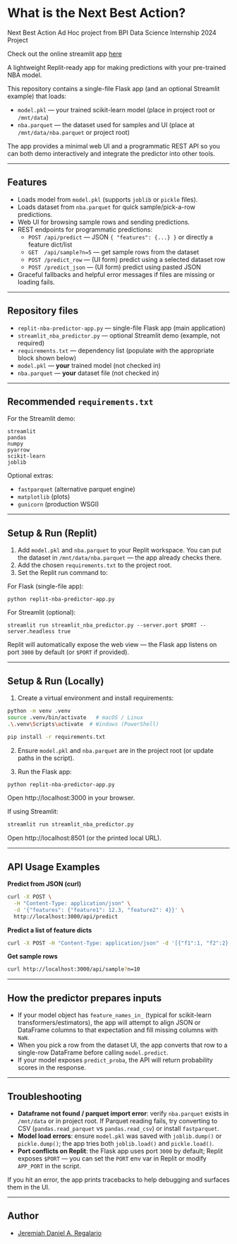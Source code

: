 # What is the Next Best Action?
Next Best Action Ad Hoc project from BPI Data Science Internship 2024 Project

Check out the online streamlit app [here](https://what-is-the-next-best-action.streamlit.app/)

A lightweight Replit-ready app for making predictions with your pre-trained NBA model.

This repository contains a single-file Flask app (and an optional Streamlit example) that loads:

- `model.pkl` — your trained scikit-learn model (place in project root or `/mnt/data`)
- `nba.parquet` — the dataset used for samples and UI (place at `/mnt/data/nba.parquet` or project root)

The app provides a minimal web UI and a programmatic REST API so you can both demo interactively and integrate the predictor into other tools.

---

## Features

- Loads model from `model.pkl` (supports `joblib` or `pickle` files).
- Loads dataset from `nba.parquet` for quick sample/pick-a-row predictions.
- Web UI for browsing sample rows and sending predictions.
- REST endpoints for programmatic predictions:
  - `POST /api/predict` — JSON `{ "features": {...} }` or directly a feature dict/list
  - `GET  /api/sample?n=5` — get sample rows from the dataset
  - `POST /predict_row` — (UI form) predict using a selected dataset row
  - `POST /predict_json` — (UI form) predict using pasted JSON
- Graceful fallbacks and helpful error messages if files are missing or loading fails.

---

## Repository files

- `replit-nba-predictor-app.py` — single-file Flask app (main application)
- `streamlit_nba_predictor.py` — optional Streamlit demo (example, not required)
- `requirements.txt` — dependency list (populate with the appropriate block shown below)
- `model.pkl` — **your** trained model (not checked in)
- `nba.parquet` — **your** dataset file (not checked in)

---

## Recommended `requirements.txt`

For the Streamlit demo:

```
streamlit
pandas
numpy
pyarrow
scikit-learn
joblib
```

Optional extras:
- `fastparquet` (alternative parquet engine)
- `matplotlib` (plots)
- `gunicorn` (production WSGI)

---

## Setup & Run (Replit)

1. Add `model.pkl` and `nba.parquet` to your Replit workspace. You can put the dataset in `/mnt/data/nba.parquet` — the app already checks there.
2. Add the chosen `requirements.txt` to the project root.
3. Set the Replit run command to:

For Flask (single-file app):

```
python replit-nba-predictor-app.py
```

For Streamlit (optional):

```
streamlit run streamlit_nba_predictor.py --server.port $PORT --server.headless true
```

Replit will automatically expose the web view — the Flask app listens on port `3000` by default (or `$PORT` if provided).

---

## Setup & Run (Locally)

1. Create a virtual environment and install requirements:

```bash
python -m venv .venv
source .venv/bin/activate   # macOS / Linux
.\.venv\Scripts\activate  # Windows (PowerShell)

pip install -r requirements.txt
```

2. Ensure `model.pkl` and `nba.parquet` are in the project root (or update paths in the script).

3. Run the Flask app:

```bash
python replit-nba-predictor-app.py
```

Open http://localhost:3000 in your browser.

If using Streamlit:

```bash
streamlit run streamlit_nba_predictor.py
```

Open http://localhost:8501 (or the printed local URL).

---

## API Usage Examples

**Predict from JSON (curl)**

```bash
curl -X POST \
  -H "Content-Type: application/json" \
  -d '{"features": {"feature1": 12.3, "feature2": 4}}' \
  http://localhost:3000/api/predict
```

**Predict a list of feature dicts**

```bash
curl -X POST -H "Content-Type: application/json" -d '[{"f1":1, "f2":2}, {"f1":3, "f2":4}]' http://localhost:3000/api/predict
```

**Get sample rows**

```bash
curl http://localhost:3000/api/sample?n=10
```

---

## How the predictor prepares inputs

- If your model object has `feature_names_in_` (typical for scikit-learn transformers/estimators), the app will attempt to align JSON or DataFrame columns to that expectation and fill missing columns with `NaN`.
- When you pick a row from the dataset UI, the app converts that row to a single-row DataFrame before calling `model.predict`.
- If your model exposes `predict_proba`, the API will return probability scores in the response.

---

## Troubleshooting

- **Dataframe not found / parquet import error**: verify `nba.parquet` exists in `/mnt/data` or in project root. If Parquet reading fails, try converting to CSV (`pandas.read_parquet` vs `pandas.read_csv`) or install `fastparquet`.
- **Model load errors**: ensure `model.pkl` was saved with `joblib.dump()` or `pickle.dump()`; the app tries both `joblib.load()` and `pickle.load()`.
- **Port conflicts on Replit**: the Flask app uses port `3000` by default; Replit exposes `$PORT` — you can set the `PORT` env var in Replit or modify `APP_PORT` in the script.

If you hit an error, the app prints tracebacks to help debugging and surfaces them in the UI.

---

## Author

- [Jeremiah Daniel A. Regalario](https://github.com/jeremiahdanielregalario/)


